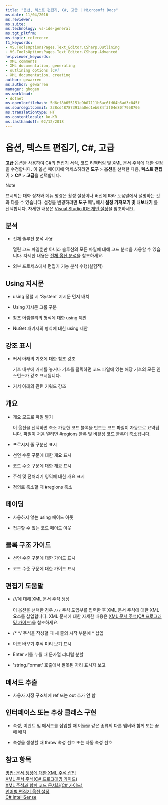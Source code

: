 ```yaml
---
title: "옵션, 텍스트 편집기, C#, 고급 | Microsoft Docs"
ms.date: 11/04/2016
ms.reviewer: 
ms.suite: 
ms.technology: vs-ide-general
ms.tgt_pltfrm: 
ms.topic: reference
f1_keywords:
- VS.ToolsOptionsPages.Text_Editor.CSharp.Outlining
- VS.ToolsOptionsPages.Text_Editor.CSharp.Advanced
helpviewer_keywords:
- XML comments
- XML documentation, generating
- outlining options [C#]
- XML documentation, creating
author: gewarren
ms.author: gewarren
manager: ghogen
ms.workload:
- dotnet
ms.openlocfilehash: 5d6cf8b655151e9b07111b6ac6fd64b6ad3c845f
ms.sourcegitcommit: 238cd48787391aa0ed1eb684f3f04e80f7958705
ms.translationtype: HT
ms.contentlocale: ko-KR
ms.lasthandoff: 02/12/2018
---
```

# <a name="options-text-editor-c-advanced"></a>옵션, 텍스트 편집기, C#, 고급

**고급** 옵션을 사용하여 
C#의 편집기 서식, 코드 리팩터링 및 XML 문서 주석에 대한 설정을 수정합니다. 이 옵션 페이지에 액세스하려면 **도구** > **옵션**을 선택한 다음, **텍스트 편집기** > **C#** > **고급**을 선택합니다.

> [!NOTE]
> 표시되는 대화 상자와 메뉴 명령은 활성 설정이나 버전에 따라 도움말에서 설명하는 것과 다를 수 있습니다. 설정을 변경하려면 **도구** 메뉴에서 **설정 가져오기 및 내보내기** 를 선택합니다. 자세한 내용은 [Visual Studio IDE 개인 설정](../../ide/personalizing-the-visual-studio-ide.md)을 참조하세요.

## <a name="analysis"></a>분석

- 전체 솔루션 분석 사용

   열린 코드 파일뿐만 아니라 솔루션의 모든 파일에 대해 코드 분석을 사용할 수 있습니다. 자세한 내용은 [전체 옵션 분석](../../code-quality/how-to-enable-and-disable-full-solution-analysis-for-managed-code.md)을 참조하세요.

- 외부 프로세스에서 편집기 기능 분석 수행(실험적)

## <a name="using-directives"></a>Using 지시문

- using 정렬 시 ‘System’ 지시문 먼저 배치

- Using 지시문 그룹 구분

- 참조 어셈블리의 형식에 대한 using 제안

- NuGet 패키지의 형식에 대한 using 제안

## <a name="highlighting"></a>강조 표시

- 커서 아래의 기호에 대한 참조 강조

   기호 내부에 커서를 놓거나 기호를 클릭하면 코드 파일에 있는 해당 기호의 모든 인스턴스가 강조 표시됩니다.

- 커서 아래의 관련 키워드 강조

## <a name="outlining"></a>개요

- 개요 모드로 파일 열기

   이 옵션을 선택하면 축소 가능한 코드 블록을 만드는 코드 파일이 자동으로 요약됩니다. 파일이 처음 열리면 #regions 블록 및 비활성 코드 블록이 축소됩니다.

- 프로시저 줄 구분선 표시

- 선언 수준 구문에 대한 개요 표시

- 코드 수준 구문에 대한 개요 표시

- 주석 및 전처리기 영역에 대한 개요 표시

- 정의로 축소할 때 #regions 축소

## <a name="fading"></a>페이딩

- 사용하지 않는 using 페이드 아웃

- 접근할 수 없는 코드 페이드 아웃

## <a name="block-structure-guides"></a>블록 구조 가이드

- 선언 수준 구문에 대한 가이드 표시

- 코드 수준 구문에 대한 가이드 표시

## <a name="editor-help"></a>편집기 도움말

- ///에 대해 XML 문서 주석 생성

   이 옵션을 선택한 경우 `///` 주석 도입부를 입력한 후 XML 문서 주석에 대한 XML 요소를 삽입합니다. XML 문서에 대한 자세한 내용은 [XML 문서 주석(C# 프로그래밍 가이드)](/dotnet/csharp/programming-guide/xmldoc/xml-documentation-comments)을 참조하세요.

- /\* \*/ 주석을 작성할 때 새 줄의 시작 부분에 \* 삽입

- 이름 바꾸기 추적 미리 보기 표시

- Enter 키를 누를 때 문자열 리터럴 분할

- 'string.Format' 호출에서 잘못된 자리 표시자 보고

## <a name="extract-method"></a>메서드 추출

- 사용자 지정 구조체에 ref 또는 out 추가 안 함

## <a name="implement-interface-or-abstract-class"></a>인터페이스 또는 추상 클래스 구현

- 속성, 이벤트 및 메서드를 삽입할 때 이들을 같은 종류의 다른 멤버와 함께 또는 끝에 배치

- 속성을 생성할 때 throw 속성 선호 또는 자동 속성 선호

## <a name="see-also"></a>참고 항목

[방법: 문서 생성에 대한 XML 주석 삽입](../../ide/reference/generate-xml-documentation-comments.md)  
[XML 문서 주석(C# 프로그래밍 가이드)](/dotnet/csharp/programming-guide/xmldoc/xml-documentation-comments)  
[XML 주석과 함께 코드 문서화(C# 가이드)](/dotnet/csharp/codedoc)  
[언어별 편집기 옵션 설정](../../ide/reference/setting-language-specific-editor-options.md)  
[C# IntelliSense](../../ide/visual-csharp-intellisense.md)